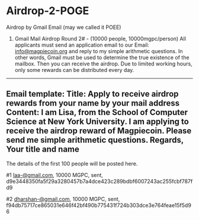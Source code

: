 # Airdrop-2-POGE


Airdrop by Gmail Email (may we called it POEE)
1. Gmail Mail Airdrop Round 2# - (10000 people, 10000mgpc/person)
All applicants must send an application email to our Email: info@magpiecoin.org  and reply to my simple arithmetic questions. In other words, Gmail must be used to determine the true existence of the mailbox. Then you can receive the airdrop.
Due to limited working hours, only some rewards can be distributed every day.

---------------------------------
Email template:
Title: 
Apply to receive airdrop rewards from your name by your mail address
Content:
I am Lisa, from the School of Computer Science at New York University.
I am applying to receive the airdrop reward of Magpiecoin.
Please send me simple arithmetic questions.
Regards,
Your title and name
----------------------
The details of the first 100 people will be posted here.

#1 laa-@gmail.com, 10000 MGPC, sent, d9e3448350fa5f29a3280457b7a4dce423c289bdbf6007243ac255fcbf787fd9

#2 dharshan-@gmail.com, 10000 MGPC, sent, f94db75717ce865031e646f42bf490b775431f724b303dce3e764feae15f5d96
